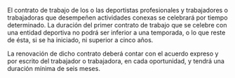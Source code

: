 El contrato de trabajo de los o las deportistas profesionales y trabajadores o trabajadoras que desempeñen actividades conexas se celebrará por tiempo determinado. La duración del primer contrato de trabajo que se celebre con una entidad deportiva no podrá ser inferior a una temporada, o lo que reste de ésta, si se ha iniciado, ni superior a cinco años.

La renovación de dicho contrato deberá contar con el acuerdo expreso y por escrito del trabajador o trabajadora, en cada oportunidad, y tendrá una duración mínima de seis meses.